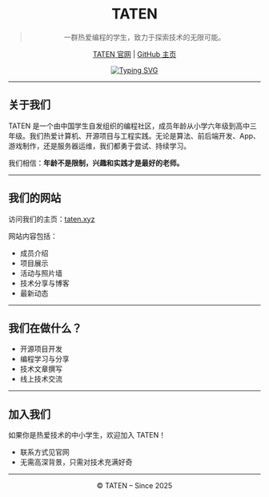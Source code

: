 <div id="title" align=center>
  
# TATEN

> 一群热爱编程的学生，致力于探索技术的无限可能。

[TATEN 官网](https://taten.xyz) | [GitHub 主页](https://github.com/tatencn)

[![Typing SVG](https://readme-typing-svg.demolab.com?font=Fira+Code&size=15&pause=1000&width=435&lines=Technology+Algorithms+Thread+Engineering+Networks)](https://git.io/typing-svg)

</div>

---
## 关于我们

TATEN 是一个由中国学生自发组织的编程社区，成员年龄从小学六年级到高中三年级。我们热爱计算机、开源项目与工程实践。无论是算法、前后端开发、App、游戏制作，还是服务器运维，我们都勇于尝试、持续学习。

我们相信：**年龄不是限制，兴趣和实践才是最好的老师。**

---

## 我们的网站

访问我们的主页：[taten.xyz](https://taten.xyz)

网站内容包括：

- 成员介绍
- 项目展示
- 活动与照片墙
- 技术分享与博客
- 最新动态

---

## 我们在做什么？

- 开源项目开发
- 编程学习与分享
- 技术文章撰写
- 线上技术交流

---

## 加入我们

如果你是热爱技术的中小学生，欢迎加入 TATEN！

- 联系方式见官网
- 无需高深背景，只需对技术充满好奇

---

<div id="title" align=center>

© TATEN – Since 2025

</div>
